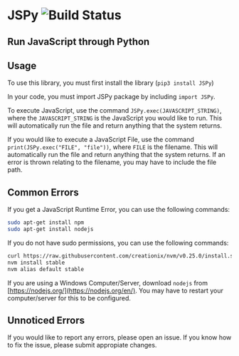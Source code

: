 # JSPy ![Build Status](https://travis-ci.org/rithik/JSPy.svg?branch=master)

## Run JavaScript through Python

## Usage

To use this library, you must first install the library (`pip3 install JSPy`)

In your code, you must import JSPy package by including `import JSPy`.

To execute JavaScript, use the command `JSPy.exec(JAVASCRIPT_STRING)`, where the `JAVASCRIPT_STRING` is the JavaScript you would like to run. This will automatically run the file and return anything that the system returns.

If you would like to execute a JavaScript File, use the command `print(JSPy.exec("FILE", "file"))`, where `FILE` is the filename. This will automatically run the file and return anything that the system returns. If an error is thrown relating to the filename, you may have to include the file path.

## Common Errors

If you get a JavaScript Runtime Error, you can use the following commands:
```bash
sudo apt-get install npm
sudo apt-get install nodejs
```

If you do not have sudo permissions, you can use the following commands: 
```bash
curl https://raw.githubusercontent.com/creationix/nvm/v0.25.0/install.sh | bash
nvm install stable
nvm alias default stable
```

If you are using a Windows Computer/Server, download `nodejs` from [https://nodejs.org/](https://nodejs.org/en/). You may have to restart your computer/server for this to be configured.

## Unnoticed Errors

If you would like to report any errors, please open an issue. If you know how to fix the issue, please submit appropiate changes.

